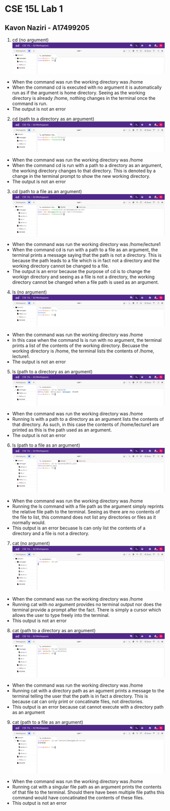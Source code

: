 # CSE 15L Lab 1
## Kavon Naziri - A17499205

1. cd (no argument)  
![Image](cse15l_lab1_ss1-1.png)
- When the command was run the working directory was /home
- When the command cd is executed with no argument it is automatically run as if the argument is home directory. Seeing as the working directory is already /home, nothing changes in the terminal once the command is run.
- The output is not an error

2. cd (path to a directory as an argument)
![Image](cse15l_lab1_ss1-2.png)
- When the command was run the working directory was /home
- When the command cd is run with a path to a directory as an argument, the working directory changes to that directory. This is denoted by a change in the terminal prompt to show the new working directory.
- The output is not an error

3. cd (path to a file as an argument)
![Image](cse15l_lab1_ss1-3.png)
- When the command was run the working directory was /home/lecture1
- When the command cd is run with a path to a file as an argument, the terminal prints a message saying that the path is not a directory. This is because the path leads to a file which is in fact not a directory and the working directory cannot be changed to a file.
- The output is an error because the purpose of cd is to change the workign directory and seeing as a file is not a directory, the working directory cannot be changed when a file path is used as an argument.

4. ls (no argument)
![Image](cse15l_lab1_ss2-1.png)
- When the command was run the working directory was /home
- In this case when the command ls is run with no argument, the terminal prints a list of the contents of the working directory. Becuase the working directory is /home, the terminal lists the contents of /home, lecture1.
- The output is not an error

5. ls (path to a directory as an argument)
![Image](cse15l_lab1_ss2-2.png)
- When the command was run the working directory was /home
- Running ls with a path to a directory as an argument lists the contents of that directory. As such, in this case the contents of /home/lecture1 are printed as this is the path used as an argument.
- The output is not an error

6. ls (path to a file as an argument)
![Image](cse15l_lab1_ss2-3.png)
- When the command was run the working directory was /home
- Running the ls command with a file path as the argument simply reprints the relative file path to the terminal. Seeing as there are no contents of the file to list, this command does not list any directories or files as it normally would.
- This output is an error becuase ls can only list the contents of a directory and a file is not a directory.

7. cat (no argument)
![Image](cse15l_lab1_ss3-1.png) 
- When the command was run the working directory was /home
- Running cat with no argument provides no terminal output nor does the terminal provide a prompt after the fact. There is simply a cursor which allows the user to type freely into the terminal.
- This output is not an error

8. cat (path to a directory as an argument)
![Image](cse15l_lab1_ss3-2.png)
- When the command was run the working directory was /home
- Running cat with a directory path as an agument prints a message to the terminal telling the user that the path is in fact a directory. This is because cat can only print or concatinate files, not directories.
- This output is an error because cat cannot execute with a directory path as an argument

9. cat (path to a file as an argument)
![Image](cse15l_lab1_ss3-3.png)
- When the command was run the working directory was /home
- Running cat with a singular file path as an argument prints the contents of that file to the terminal. Should there have been multiple file paths this command would have concatinated the contents of these files.
- This output is not an error 


